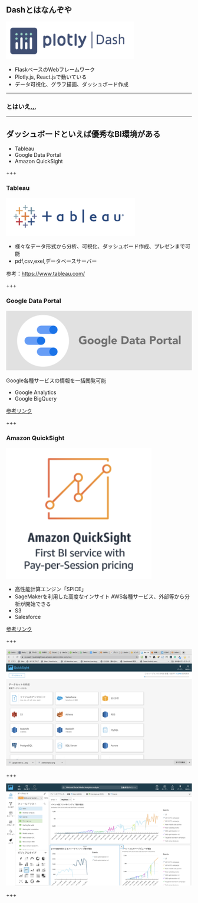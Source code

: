 ## Dashとはなんぞや
![width=300](gitpitch_assets/plotlydash.png)

- FlaskベースのWebフレームワーク
- Plotly.js, React.jsで動いている
- データ可視化、グラフ描画、ダッシュボード作成

---

### とはいえ,,,

---

## ダッシュボードといえば優秀なBI環境がある

- Tableau
- Google Data Portal
- Amazon QuickSight

+++

### Tableau

![width=300](gitpitch_assets/tableau.png)

- 様々なデータ形式から分析、可視化、ダッシュボード作成、プレゼンまで可能
- pdf,csv,exel,データベースサーバー

参考：https://www.tableau.com/

+++

### Google Data Portal

![width=300](gitpitch_assets/google-data-portal.png)  

Google各種サービスの情報を一括閲覧可能
- Google Analytics
- Google BigQuery

[参考リンク](https://marketingplatform.google.com/intl/ja/about/data-studio/)


+++

### Amazon QuickSight

![width=100](gitpitch_assets/AmazonQuickSight.png)  

- 高性能計算エンジン「SPICE」
- SageMakerを利用した高度なインサイト
AWS各種サービス、外部等から分析が開始できる
- S3
- Salesforce

[参考リンク](https://aws.amazon.com/jp/quicksight/features/)


+++

![width=1000](gitpitch_assets/aq_dataset_menu.png)

+++

![width=1000](gitpitch_assets/aq_operation.png)

+++